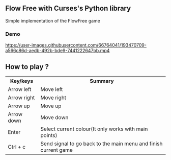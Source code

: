 <h2>Flow Free with <strong>Curses's Python library</strong> </h2>
<p>Simple implementation of the FlowFree game</p>
<h3>Demo</h3>

https://user-images.githubusercontent.com/66764041/193470709-a566c86d-aedb-492b-bde9-7441222647bb.mp4

<h2>How to play ?</h2>
<table>
  <tr>
    <th>Key/keys</th>
    <th>Summary</th>
  </tr>
  <tr>
    <td>Arrow left</td>
    <td>Move left</td>
  </tr>
  <tr>
    <td>Arrow right</td>
    <td>Move right</td>
  </tr>
  <tr>
    <td>Arrow up</td>
    <td>Move up</td>
  </tr>
  <tr>
    <td>Arrow down</td>
    <td>Move down</td>
  </tr>
  <tr>
    <td>Enter </td>
    <td>Select current colour(It only works with main points)</td>
  </tr>
  <tr>
    <td>Ctrl + c </td>
    <td>Send signal to go back to the main menu and finish current game</td>
  </tr>

</table>

